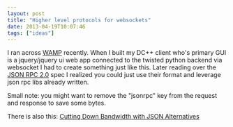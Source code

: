 ```yaml
---
layout: post
title: "Higher level protocols for websockets"
date: 2013-04-19T10:07:46
tags: ["ideas"]
---
```


I ran across [WAMP](http://wamp.ws/spec#welcome) recently.  When I built my DC++ client who's primary GUI is a jquery/jquery ui web app connected to the twisted python backend via websocket I had to create something just like this.  Later reading over the [JSON RPC 2.0](http://www.jsonrpc.org/specification) spec I realized you could just use their format and leverage json rpc libs already written.  

Small note: you might want to remove the "jsonrpc" key from the request and response to save some bytes.

There is also this: [Cutting Down Bandwidth with JSON Alternatives](http://blog.gradientstudios.com/2012/08/15/cutting-down-bandwith-with-json-alternatives/)

